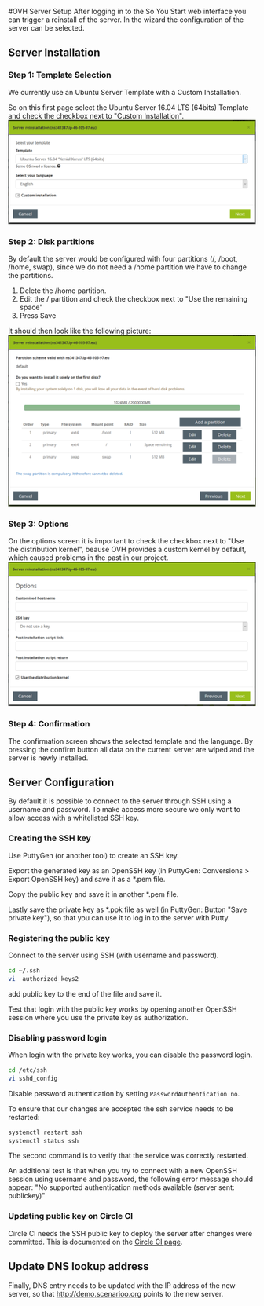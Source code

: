 #OVH Server Setup
After logging in to the So You Start web interface you can trigger a reinstall of the server. In the wizard the configuration of the server can be selected.

## Server Installation
### Step 1: Template Selection
We currently use an Ubuntu Server Template with a Custom Installation.

So on this first page select the Ubuntu Server 16.04 LTS (64bits) Template and check the checkbox next to "Custom Installation".
![InstallationStep1](images/ServerInstallation1.png)

### Step 2: Disk partitions
By default the server would be configured with four partitions (/, /boot, /home, swap), since we do not need a /home partition we have to change the partitions.

1. Delete the /home partition.
2. Edit the / partition and check the checkbox next to "Use the remaining space"
3. Press Save

It should then look like the following picture:
![InstallationStep2](images/ServerInstallation2.png)

### Step 3: Options
On the options screen it is important to check the checkbox next to "Use the distribution kernel", beause OVH provides a custom kernel by default, which caused problems in the past in our project.
![InstallationStep3](images/ServerInstallation3.png)

### Step 4: Confirmation
The confirmation screen shows the selected template and the language. By pressing the confirm button all data on the current server are wiped and the server is newly installed.

## Server Configuration
By default it is possible to connect to the server through SSH using a username and password. To make access more secure we only want to allow access with a whitelisted SSH key.

### Creating the SSH key
Use PuttyGen (or another tool) to create an SSH key. 

Export the generated key as an OpenSSH key (in PuttyGen: Conversions > Export OpenSSH key) and save it as a *.pem file.

Copy the public key and save it in another *.pem file.

Lastly save the private key as *.ppk file as well (in PuttyGen: Button "Save private key"), so that you can use it to log in to the server with Putty.

### Registering the public key
Connect to the server using SSH (with username and password).

```Bash
cd ~/.ssh
vi  authorized_keys2
```
add public key to the end of the file and save it.

Test that login with the public key works by opening another OpenSSH session where you use the private key as authorization.

### Disabling password login
When login with the private key works, you can disable the password login.

```Bash
cd /etc/ssh
vi sshd_config
```

Disable password authentication by setting `PasswordAuthentication no`.

To ensure that our changes are accepted the ssh service needs to be restarted:
```Bash
systemctl restart ssh
systemctl status ssh
```
The second command is to verify that the service was correctly restarted.

An additional test is that when you try to connect with a new OpenSSH session using username and password, the following error message should appear:
"No supported authentication methods available (server sent: publickey)"

### Updating public key on Circle CI
Circle CI needs the SSH public key to deploy the server after changes were committed. This is documented on the [Circle CI page](../circle-ci.md#Deploy-key-pair).

## Update DNS lookup address
Finally, DNS entry needs to be updated with the IP address of the new server, so that http://demo.scenarioo.org points to the new server.
